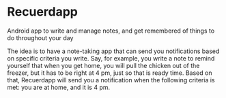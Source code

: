 # Recuerdapp
Android app to write and manage notes, and get remembered of things to do throughout your day

The idea is to have a note-taking app that can send you notifications based on specific criteria you write. Say, for example, you write a note to remind yourself that when you get home, you will pull the chicken out of the freezer, but it has to be right at 4 pm, just so that is ready time. Based on that, Recuerdapp will send you a notification when the following criteria is met: you are at home, and it is 4 pm. 
